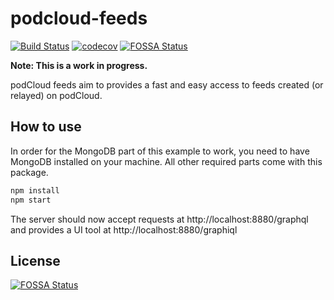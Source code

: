 # podcloud-feeds 
[![Build Status](https://travis-ci.org/PodShows/podcloud-feeds.svg?branch=master)](https://travis-ci.org/PodShows/podcloud-feeds)
[![codecov](https://codecov.io/gh/PodShows/podcloud-feeds/branch/master/graph/badge.svg)](https://codecov.io/gh/PodShows/podcloud-feeds)
[![FOSSA Status](https://app.fossa.io/api/projects/git%2Bgithub.com%2FPodShows%2Fpodcloud-feeds.svg?type=shield)](https://app.fossa.io/projects/git%2Bgithub.com%2FPodShows%2Fpodcloud-feeds?ref=badge_shield)

**Note: This is a work in progress.**

podCloud feeds aim to provides a fast and easy access to feeds created (or relayed) on podCloud.

## How to use

In order for the MongoDB part of this example to work, you need to have MongoDB installed on your machine. All other required parts come with this package.

```sh
npm install
npm start
```

The server should now accept requests at http://localhost:8880/graphql and provides a UI tool at http://localhost:8880/graphiql


## License
[![FOSSA Status](https://app.fossa.io/api/projects/git%2Bgithub.com%2FPodShows%2Fpodcloud-feeds.svg?type=large)](https://app.fossa.io/projects/git%2Bgithub.com%2FPodShows%2Fpodcloud-feeds?ref=badge_large)
